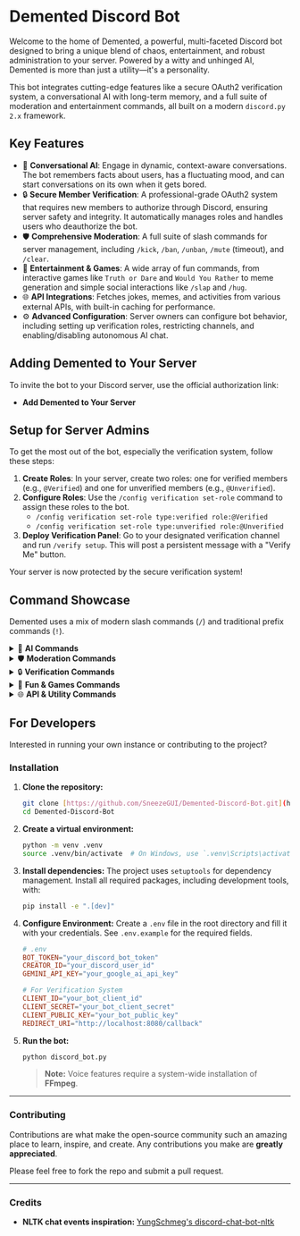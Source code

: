 # Demented Discord Bot

Welcome to the home of Demented, a powerful, multi-faceted Discord bot designed to bring a unique blend of chaos, entertainment, and robust administration to your server. Powered by a witty and unhinged AI, Demented is more than just a utility—it's a personality.

This bot integrates cutting-edge features like a secure OAuth2 verification system, a conversational AI with long-term memory, and a full suite of moderation and entertainment commands, all built on a modern `discord.py 2.x` framework.

## Key Features

*   🤖 **Conversational AI**: Engage in dynamic, context-aware conversations. The bot remembers facts about users, has a fluctuating mood, and can start conversations on its own when it gets bored.
*   🔒 **Secure Member Verification**: A professional-grade OAuth2 system that requires new members to authorize through Discord, ensuring server safety and integrity. It automatically manages roles and handles users who deauthorize the bot.
*   🛡️ **Comprehensive Moderation**: A full suite of slash commands for server management, including `/kick`, `/ban`, `/unban`, `/mute` (timeout), and `/clear`.
*   🎉 **Entertainment & Games**: A wide array of fun commands, from interactive games like `Truth or Dare` and `Would You Rather` to meme generation and simple social interactions like `/slap` and `/hug`.
*   🌐 **API Integrations**: Fetches jokes, memes, and activities from various external APIs, with built-in caching for performance.
*   ⚙️ **Advanced Configuration**: Server owners can configure bot behavior, including setting up verification roles, restricting channels, and enabling/disabling autonomous AI chat.

## Adding Demented to Your Server

To invite the bot to your Discord server, use the official authorization link:

- **Add Demented to Your Server**

## Setup for Server Admins

To get the most out of the bot, especially the verification system, follow these steps:

1.  **Create Roles**: In your server, create two roles: one for verified members (e.g., `@Verified`) and one for unverified members (e.g., `@Unverified`).
2.  **Configure Roles**: Use the `/config verification set-role` command to assign these roles to the bot.
    *   `/config verification set-role type:verified role:@Verified`
    *   `/config verification set-role type:unverified role:@Unverified`
3.  **Deploy Verification Panel**: Go to your designated verification channel and run `/verify setup`. This will post a persistent message with a "Verify Me" button.

Your server is now protected by the secure verification system!

## Command Showcase

Demented uses a mix of modern slash commands (`/`) and traditional prefix commands (`!`).

<details>
<summary>🤖 <strong>AI Commands</strong></summary>

-   `/ask [question]` - Ask the AI a question directly.
-   `/remember [user] [fact]` - (Admin) Teach the AI a fact about a user.
-   `/soul-status [user]` - (Owner) Check the bot's internal mood and its sentiment towards a user.
-   The bot will also respond to mentions, replies, or its name being said in chat.

</details>

<details>
<summary>🛡️ <strong>Moderation Commands</strong></summary>

-   `/clear [amount]` - Clears a specified number of messages (1-100).
-   `/kick [member] [reason]` - Kicks a member from the server.
-   `/ban [member] [reason]` - Bans a member from the server.
-   `/unban [user_id] [reason]` - Unbans a user using their ID.
-   `/mute [member] [duration] [reason]` - Mutes a member for a specified duration in minutes.
-   `/unmute [member] [reason]` - Removes a timeout from a member.

</details>

<details>
<summary>🔒 <strong>Verification Commands</strong></summary>

-   `/verify setup` - (Admin) Posts the verification panel in the current channel.
-   `/verify pull [user_id]` - (Admin) Force-adds a previously authorized user to the server.
-   `/verify pull-all` - (Admin) Attempts to add all users who have ever authorized the bot.

</details>

<details>
<summary>🎉 <strong>Fun & Games Commands</strong></summary>

-   `/8ball [question]` - Ask the magic 8-ball a question.
-   `/roll [max_number]` - Rolls a random number.
-   `/hug`, `/pat`, `/slap-slash` - Interact with other users.
-   `/reverse [text]` - Reverses the given text.
-   `!truth` / `!dare` / `!never` - Get a question for popular party games.
-   `!thisorthat` / `!wouldyourather` / `!button` - Interactive polling games.

</details>

<details>
<summary>🌐 <strong>API & Utility Commands</strong></summary>

-   `/user-info [user]` - Shows detailed information about a user.
-   `/joke-api [category]` - Get a joke from a specific category.
-   `/bored [participants]` - Get a random activity suggestion.
-   `!reddit [subreddit]` - Fetches a hot image post from any subreddit.
-   `!meme` / `!dank` - Quick shortcuts for popular meme subreddits.

</details>

## For Developers

Interested in running your own instance or contributing to the project?

### Installation

1.  **Clone the repository:**
    ```bash
    git clone [https://github.com/SneezeGUI/Demented-Discord-Bot.git](https://github.com/SneezeGUI/Demented-Discord-Bot.git)
    cd Demented-Discord-Bot
    ```

2.  **Create a virtual environment:**
    ```bash
    python -m venv .venv
    source .venv/bin/activate  # On Windows, use `.venv\Scripts\activate`
    ```

3.  **Install dependencies:**
    The project uses `setuptools` for dependency management. Install all required packages, including development tools, with:
    ```bash
    pip install -e ".[dev]"
    ```

4.  **Configure Environment:**
    Create a `.env` file in the root directory and fill it with your credentials. See `.env.example` for the required fields.
    ```toml
    # .env
    BOT_TOKEN="your_discord_bot_token"
    CREATOR_ID="your_discord_user_id"
    GEMINI_API_KEY="your_google_ai_api_key"

    # For Verification System
    CLIENT_ID="your_bot_client_id"
    CLIENT_SECRET="your_bot_client_secret"
    CLIENT_PUBLIC_KEY="your_bot_public_key"
    REDIRECT_URI="http://localhost:8080/callback"
    ```

5.  **Run the bot:**
    ```bash
    python discord_bot.py
    ```
    > **Note:** Voice features require a system-wide installation of **FFmpeg**.

***

### Contributing

Contributions are what make the open-source community such an amazing place to learn, inspire, and create. Any contributions you make are **greatly appreciated**.

Please feel free to fork the repo and submit a pull request.

***

### Credits

* **NLTK chat events inspiration:** [YungSchmeg's discord-chat-bot-nltk](https://github.com/JCoombs224/Chat-Bot-NLTK)
